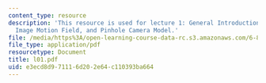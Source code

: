 ```yaml
---
content_type: resource
description: 'This resource is used for lecture 1: General Introduction, Estimating
  Image Motion Field, and Pinhole Camera Model.'
file: /media/https%3A/open-learning-course-data-rc.s3.amazonaws.com/6-801-machine-vision-fall-2004/e3ecd8d971116d202e64c110393ba664_l01.pdf
file_type: application/pdf
resourcetype: Document
title: l01.pdf
uid: e3ecd8d9-7111-6d20-2e64-c110393ba664
---
```

